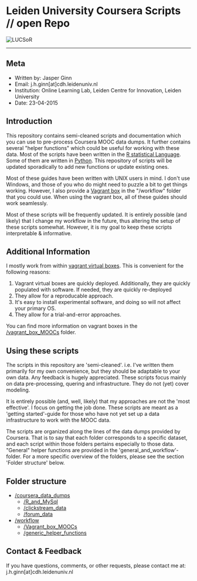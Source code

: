 # Leiden University Coursera Scripts // open Repo

![LUCSoR](https://dl.dropboxusercontent.com/u/38011066/CFI/plots/Lucsor.png)

-----------

## Meta

- Written by: Jasper Ginn
- Email: j.h.ginn[at]cdh.leidenuniv.nl
- Institution: Online Learning Lab, Leiden Centre for Innovation, Leiden University
- Date: 23-04-2015

## Introduction

This repository contains semi-cleaned scripts and documentation which you can use to pre-process Coursera MOOC data dumps. It further contains several "helper functions" which could be useful for working with these data. Most of the scripts have been written in the [R statistical Language](http://www.r-project.org/). Some of them are written in [Python](https://www.python.org/). This repository of scripts will be updated sporadically to add new functions or update existing ones. 

Most of these guides have been written with UNIX users in mind. I don't use Windows, and those of you who do might need to puzzle a bit to get things working. However, I also provide a [Vagrant box](http://docs.vagrantup.com/v2/boxes.html) in the "/workflow" folder that you could use. When using the vagrant box, all of these guides should work seamlessly.

Most of these scripts will be frequently updated. It is entirely possible (and likely) that I change my workflow in the future, thus altering the setup of these scripts somewhat. However, it is my goal to keep these scripts interpretable & informative.

## Additional Information

I mostly work from within [vagrant virtual boxes](http://docs.vagrantup.com/v2/boxes.html). This is convenient for the following reasons:

1. Vagrant virtual boxes are quickly deployed. Additionally, they are quickly populated with software. If needed, they are quickly re-deployed
2. They allow for a reproducable approach. 
3. It's easy to install experimental software, and doing so will not affect your primary OS.
4. They allow for a trial-and-error approaches.

You can find more information on vagrant boxes in the [/vagrant_box_MOOCs](https://github.com/JasperHG90/MOOCs/tree/master/workflow/Vagrant_box_MOOCs) folder. 

## Using these scripts

The scripts in this repository are 'semi-cleaned'. i.e. I've written them primarily for my own convenience, but they should be adaptable to your own data. Any feedback is hugely appreciated. These scripts focus mainly on data pre-processing, quering and infrastructure. They do not (yet) cover modeling.

It is entirely possible (and, well, likely) that my approaches are not the 'most effective'. I focus on getting the job done. These scripts are meant as a 'getting started'-guide for those who have not yet set up a data infrastructure to work with the MOOC data.

The scripts are organized along the lines of the data dumps provided by Coursera. That is to say that each folder corresponds to a specific dataset, and each script within those folders pertains especially to those data. "General" helper functions are provided in the 'general_and_workflow'-folder. For a more specific overview of the folders, please see the section 'Folder structure' below.

## Folder structure

- [/coursera_data_dumps](https://github.com/JasperHG90/MOOCs/tree/master/coursera_data_dumps)
	- [/R_and_MySql](https://github.com/JasperHG90/MOOCs/tree/master/coursera_data_dumps/R_and_MySQL)
	- [/clickstream_data](https://github.com/JasperHG90/MOOCs/tree/master/coursera_data_dumps/clickstream_data)
	- [/forum_data](https://github.com/JasperHG90/MOOCs/tree/master/coursera_data_dumps/forum_data)
- [/workflow](https://github.com/JasperHG90/MOOCs/tree/master/workflow)
	- [/Vagrant_box_MOOCs](https://github.com/JasperHG90/MOOCs/tree/master/workflow/Vagrant_box_MOOCs)
	- [/generic_helper_functions](https://github.com/JasperHG90/MOOCs/tree/master/workflow/generic_helper_functions)

## Contact & Feedback

If you have questions, comments, or other requests, please contact me at: j.h.ginn[at]cdh.leidenuniv.nl
